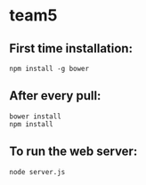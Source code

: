 team5
=====
First time installation:
-----
```
npm install -g bower
```
After every pull:
-----
```
bower install
npm install
```
To run the web server:
-----
```
node server.js
```
